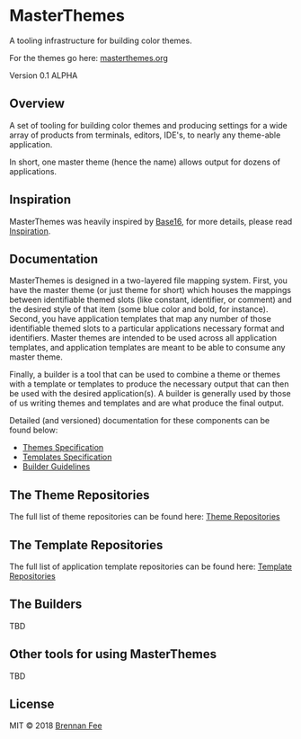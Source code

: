 # MasterThemes

A tooling infrastructure for building color themes.

For the themes go here: [masterthemes.org](https://www.masterthemes.org/)

Version 0.1 ALPHA

## Overview

A set of tooling for building color themes and producing settings for a wide array of products from
terminals, editors, IDE's, to nearly any theme-able application.

In short, one master theme (hence the name) allows output for dozens of applications.

## Inspiration

MasterThemes was heavily inspired by [Base16](http://chriskempson.com/projects/base16/), for more
details, please read [Inspiration](inspiration.md).

## Documentation

MasterThemes is designed in a two-layered file mapping system. First, you have the master theme (or
just theme for short) which houses the mappings between identifiable themed slots (like constant,
identifier, or comment) and the desired style of that item (some blue color and bold, for instance).
Second, you have application templates that map any number of those identifiable themed slots to a
particular applications necessary format and identifiers. Master themes are intended to be used
across all application templates, and application templates are meant to be able to consume any
master theme.

Finally, a builder is a tool that can be used to combine a theme or themes with a template or
templates to produce the necessary output that can then be used with the desired application(s). A
builder is generally used by those of us writing themes and templates and are what produce the final
output.

Detailed (and versioned) documentation for these components can be found below:

-   [Themes Specification](theme-spec.md)
-   [Templates Specification](template-spec.md)
-   [Builder Guidelines](builder-guidelines.md)

## The Theme Repositories

The full list of theme repositories can be found here:
[Theme Repositories](https://www.masterthemes.org/theme-repositories.html/)

## The Template Repositories

The full list of application template repositories can be found here:
[Template Repositories](https://www.masterthemes.org/template-repositories.html/)

## The Builders

TBD

## Other tools for using MasterThemes

TBD

## License

MIT © 2018 [Brennan Fee](https://github.com/masterthemes)

